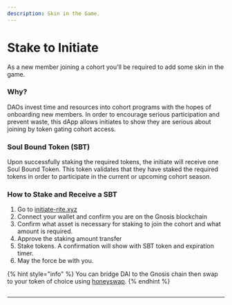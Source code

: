 ```yaml
---
description: Skin in the Game.
---
```


# Stake to Initiate

As a new member joining a cohort you'll be required to add some skin in the game. &#x20;

### **Why?**

DAOs invest time and resources into cohort programs with the hopes of onboarding new members.  In order to encourage serious participation and prevent waste, this dApp allows initiates to show they are serious about joining by token gating cohort access.&#x20;

### Soul Bound Token (SBT)

Upon successfully staking the required tokens, the initiate will receive one Soul Bound Token. This token validates that they have staked the required tokens in order to participate in the current or upcoming cohort season.&#x20;

### How to Stake and Receive a SBT

1. Go to [initiate-rite.xyz](http://initiate-rite.xyz)
2. Connect your wallet and confirm you are on the Gnosis blockchain
3. Confirm what asset is necessary for staking to join the cohort and what amount is required.
4. Approve the staking amount transfer
5. Stake tokens.  A confirmation will show with SBT token and expiration timer.
6. May the force be with you.

{% hint style="info" %}
You can bridge DAI to the Gnosis chain then swap to your token of choice using [honeyswap](https://honeyswap.org/).
{% endhint %}

<figure><img src="../../.gitbook/assets/staking-screenshot.png" alt=""><figcaption></figcaption></figure>

****
